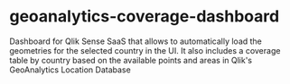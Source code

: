# geoanalytics-coverage-dashboard
Dashboard for Qlik Sense SaaS that allows to automatically load the geometries for the selected country in the UI. It also includes a coverage table by country based on the available points and areas in Qlik's GeoAnalytics Location Database 
